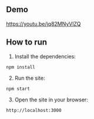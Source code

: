 ## Demo

https://youtu.be/jq82MNyVlZQ

## How to run

1. Install the dependencies:

```
npm install
```

2. Run the site:

```
npm start
```

3. Open the site in your browser:

```
http://localhost:3000
```
